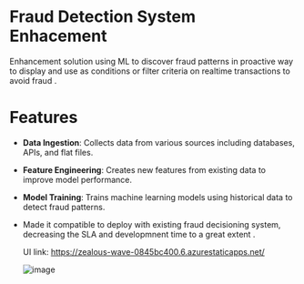 # Fraud Detection System Enhacement

Enhancement solution using ML to discover fraud patterns in proactive way to display and use as conditions or filter criteria on realtime transactions to avoid fraud . 

# Features
- **Data Ingestion**: Collects data from various sources including databases, APIs, and flat files.
- **Feature Engineering**: Creates new features from existing data to improve model performance.
- **Model Training**: Trains machine learning models using historical data to detect fraud patterns.
- Made it compatible to deploy with existing fraud decisioning system, decreasing the SLA and developmnent time to a great extent .

  UI link: https://zealous-wave-0845bc400.6.azurestaticapps.net/

  ![image](https://github.com/user-attachments/assets/a21f1b8f-9e14-4076-a772-6dd4dae3dfe4)




 

